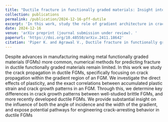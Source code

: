 ```yaml
---
title: "Ductile fracture in functionally graded materials: Insight into crack behavior within the gradient interface"
collection: publications
permalink: /publication/2024-12-16-pff-dutile
excerpt: 'In this work, study the role of gradient architecture in crack propagation and failure of metallic functionally graded materials through the phase field formulation of ductile fracture.'
date: 2024-12-16
venue: 'arXiv preprint (journal submission under review). '
paperurl: 'https://doi.org/10.48550/arXiv.2411.18642'
citation: 'Piper K. and Agrawal V., Ductile fracture in functionally graded materials: Insight into crack behavior within the gradient interface, <i>arXiv:2411.18642</i>.'
---
```


Despite advances in manufacturing making metal functionally graded materials (FGMs) more common, numerical methods for predicting fracture in ductile functionally graded materials remain limited. In this work we study the crack propagation in ductile FGMs, specifically focusing on crack propagation within the gradient region of an FGM. We investigate the direct effects of plasticity, and the exact correlations between accumulated plastic strain and crack growth patterns in an FGM. Through this, we determine key differences in crack growth patterns between well-studied brittle FGMs, and more recently developed ductile FGMs. We provide substantial insight on the influence of both the angle of incidence and the width of the gradient, and expose potential pathways for engineering crack-arresting behavior in ductile FGMs
